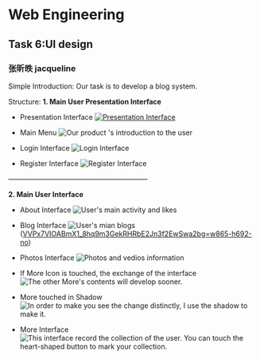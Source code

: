 # Web Engineering
## Task 6:UI design
### 张昕昳 jacqueline

Simple Introduction: Our task is to develop a blog system.


Structure:
**1. Main User Presentation Interface**
* Presentation Interface
[![](https://lh4.googleusercontent.com/-2u3EgdN_i8E/VYuTwZ4Q5AI/AAAAAAAAAEg/WaGMOjB9lRY/w886-h602-no/Presentation.gif "Presentation Interface")](#)

* Main Menu
![Our product 's introduction to the user](https://lh3.googleusercontent.com/Xt7pyiuekFNuK8FwZ5u8Nl4y1OOJmxuMI3DfvlrqgA=w1019-h692-no "menu")

* Login Interface
![](https://lh3.googleusercontent.com/iDg7q5r9_H2ktTgAwJ4AujZKlbty6ifHELT77Iug1g=w1019-h692-no "Login Interface")

* Register Interface
![](https://lh3.googleusercontent.com/Tul3__QNtqkwWlsSnwJ4QLMo1kyYrM_Ijz3JZ63HHw=w1019-h692-no "Register Interface")

————————————————————


**2. Main User Interface**
* About Interface
![User's main activity and likes](https://lh3.googleusercontent.com/fVSiOJvBVr2zmrOFBqWBncC_amW1ns_-Uj6EzI7hcg=w865-h692-no "About Interface")

* Blog Interface
![User's mian blogs](https://lh3.googleusercontent.com/aStoQ03tCfRuL_onhr9nrQkFX85cGBFs2zIyxO2OFg=w865-h692-no "Blog Interface")
([VVPx7VIOABmX1\_8hq9m3GekRHRbE2Jn3f2EwSwa2bg=w865-h692-no](https://lh3.googleusercontent.com/VVPx7VIOABmX1_8hq9m3GekRHRbE2Jn3f2EwSwa2bg=w865-h692-no "VVPx7VIOABmX1_8hq9m3GekRHRbE2Jn3f2EwSwa2bg=w865-h692-no"))

* Photos Interface
![Photos and vedios information](https://lh3.googleusercontent.com/Tl1zC01v6l616fPiT00aQGssRri-T9F4xmsEnWPSSg=w865-h692-no "Photos Interface")

* If More Icon is touched, the exchange of the interface
![The other More's contents will develop sooner.](https://lh3.googleusercontent.com/oSwn0yC03zhgH8Lcl3x_nHtm6gpOdFjTyMjf1-OVEg=w865-h692-no "The More navigator will show up a selector icon :Colletcions.")

* More touched in Shadow
![In order to make you see the  change distinctly, I use the shadow to make it.](https://lh3.googleusercontent.com/kHK_m01mCrQ6I9l4lg0yH75mGTx9yX-qAPvHU5zp2w=w865-h692-no)

* More Interface
![This interface record the collection of the user. You can touch the heart-shaped button to mark your collection.](https://lh3.googleusercontent.com/VVPx7VIOABmX1_8hq9m3GekRHRbE2Jn3f2EwSwa2bg=w865-h692-no "More Interface")

